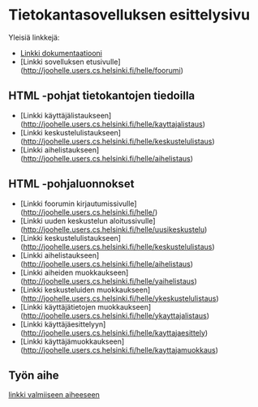 # Tietokantasovelluksen esittelysivu

Yleisiä linkkejä:

* [Linkki dokumentaatiooni](https://github.com/hellej/Tsoha-Bootstrap/blob/master/doc/dokumentaatio.pdf)
* [Linkki sovelluksen etusivulle] (http://joohelle.users.cs.helsinki.fi/helle/foorumi)


## HTML -pohjat tietokantojen tiedoilla

* [Linkki käyttäjälistaukseen] (http://joohelle.users.cs.helsinki.fi/helle/kayttajalistaus)
* [Linkki keskustelulistaukseen] (http://joohelle.users.cs.helsinki.fi/helle/keskustelulistaus)
* [Linkki aihelistaukseen] (http://joohelle.users.cs.helsinki.fi/helle/aihelistaus)

## HTML -pohjaluonnokset

* [Linkki foorumin kirjautumissivulle] (http://joohelle.users.cs.helsinki.fi/helle/)
* [Linkki uuden keskustelun aloitussivulle] (http://joohelle.users.cs.helsinki.fi/helle/uusikeskustelu)
* [Linkki keskustelulistaukseen] (http://joohelle.users.cs.helsinki.fi/helle/keskustelulistaus)
* [Linkki aihelistaukseen] (http://joohelle.users.cs.helsinki.fi/helle/aihelistaus)
* [Linkki aiheiden muokkaukseen] (http://joohelle.users.cs.helsinki.fi/helle/yaihelistaus)
* [Linkki keskusteluiden muokkaukseen] (http://joohelle.users.cs.helsinki.fi/helle/ykeskustelulistaus)
* [Linkki käyttäjätietojen muokkaukseen] (http://joohelle.users.cs.helsinki.fi/helle/ykayttajalistaus)
* [Linkki käyttäjäesittelyyn] (http://joohelle.users.cs.helsinki.fi/helle/kayttajaesittely)
* [Linkki käyttäjämuokkaukseen] (http://joohelle.users.cs.helsinki.fi/helle/kayttajamuokkaus)

## Työn aihe

[linkki valmiiseen aiheeseen](http://advancedkittenry.github.io/suunnittelu_ja_tyoymparisto/aiheet/Keskustelufoorumi.html) 
